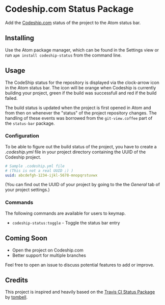 # Codeship.com Status Package

Add the [Codeship.com](https://codeship.com) status of the project to the Atom status bar.

## Installing

Use the Atom package manager, which can be found in the Settings view or run
`apm install codeship-status` from the command line.

## Usage

The CodeShip status for the repository is displayed via the clock-arrow icon
in the Atom status bar. The icon will be orange when Codeship is currently
building your project, green if the build was successfull and red if the build
failed.

The build status is updated when the project is first opened in Atom and from
then on whenever the "status" of the project repository changes. The handling of
these events was borrowed from the `git-view.coffee` part of the `status-bar`
package.

### Configuration

To be able to figure out the build status of the project, you have to create a
_.codeship.yml_ file in your project directory containing the UUID of the
Codeship project.

```yaml
# Sample .codeship.yml file
# (This is not a real UUID ;) )
uuid: abcdefgh-1234-ijkl-5678-mnopqrstuvwx
```

(You can find out the UUID of your project by going to the the _General_ tab of
your project settings.)

### Commands

The following commands are available for users to keymap.

* `codeship-status:toggle` - Toggle the status bar entry

## Coming Soon

* Open the project on Codeship.com
* Better support for multiple branches

Feel free to open an issue to discuss potential features to add or improve.

## Credits

This project is inspired and heavily based on the
[Travis CI Status Package](https://atom.io/packages/travis-ci-status) by
[tombell](https://atom.io/users/tombell).
